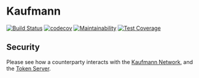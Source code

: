 # Kaufmann

[![Build Status](https://travis-ci.com/deneb-kaitos/kaufmann.svg?branch=main)](https://travis-ci.com/deneb-kaitos/kaufmann)
[![codecov](https://codecov.io/gh/deneb-kaitos/kaufmann/branch/master/graph/badge.svg?token=DP9CVSBA1B)](https://codecov.io/gh/deneb-kaitos/kaufmann)
[![Maintainability](https://api.codeclimate.com/v1/badges/da83a1f7b441674fa999/maintainability)](https://codeclimate.com/github/deneb-kaitos/kaufmann/maintainability)
[![Test Coverage](https://api.codeclimate.com/v1/badges/da83a1f7b441674fa999/test_coverage)](https://codeclimate.com/github/deneb-kaitos/kaufmann/test_coverage)
## Security

Please see how a counterparty interacts with the [Kaufmann Network](docs/KaufmannNetwork.md), and the [Token Server](docs/TokenServer/TokenServer.md).
